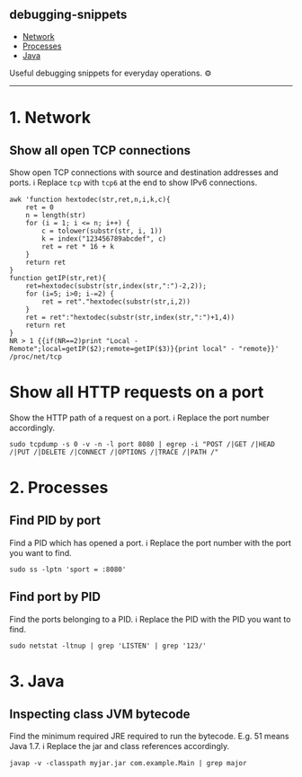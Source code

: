 
debugging-snippets
-------------------

- [Network](#network)
- [Processes](#processes)
- [Java](#java)

Useful debugging snippets for everyday operations. ⚙️

----

<a id="network"></a>
# 1. Network

## Show all open TCP connections
Show open TCP connections with source and destination addresses and ports.
ℹ️️ Replace `tcp` with `tcp6` at the end to show IPv6 connections.

```shell
awk 'function hextodec(str,ret,n,i,k,c){
    ret = 0
    n = length(str)
    for (i = 1; i <= n; i++) {
        c = tolower(substr(str, i, 1))
        k = index("123456789abcdef", c)
        ret = ret * 16 + k
    }
    return ret
}
function getIP(str,ret){
    ret=hextodec(substr(str,index(str,":")-2,2)); 
    for (i=5; i>0; i-=2) {
        ret = ret"."hextodec(substr(str,i,2))
    }
    ret = ret":"hextodec(substr(str,index(str,":")+1,4))
    return ret
} 
NR > 1 {{if(NR==2)print "Local - Remote";local=getIP($2);remote=getIP($3)}{print local" - "remote}}' /proc/net/tcp
```

# Show all HTTP requests on a port
Show the HTTP path of a request on a port.
ℹ️ Replace the port number accordingly.
```shell
sudo tcpdump -s 0 -v -n -l port 8080 | egrep -i "POST /|GET /|HEAD /|PUT /|DELETE /|CONNECT /|OPTIONS /|TRACE /|PATH /"
```

<a id="processes"></a>
# 2. Processes

## Find PID by port
Find a PID which has opened a port.
ℹ️ Replace the port number with the port you want to find.
```shell
sudo ss -lptn 'sport = :8080'
```

## Find port by PID
Find the ports belonging to a PID.
ℹ️ Replace the PID with the PID you want to find.
```shell
sudo netstat -ltnup | grep 'LISTEN' | grep '123/'
```

<a id="java"></a>
# 3. Java

## Inspecting class JVM bytecode
Find the minimum required JRE required to run the bytecode. E.g. 51 means Java 1.7.
ℹ️ Replace the jar and class references accordingly.
```shell
javap -v -classpath myjar.jar com.example.Main | grep major
```

